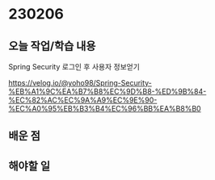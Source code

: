 # 230206

## 오늘 작업/학습 내용

Spring Security 로그인 후 사용자 정보얻기

https://velog.io/@yoho98/Spring-Security-%EB%A1%9C%EA%B7%B8%EC%9D%B8-%ED%9B%84-%EC%82%AC%EC%9A%A9%EC%9E%90-%EC%A0%95%EB%B3%B4%EC%96%BB%EA%B8%B0

## 배운 점



## 해야할 일